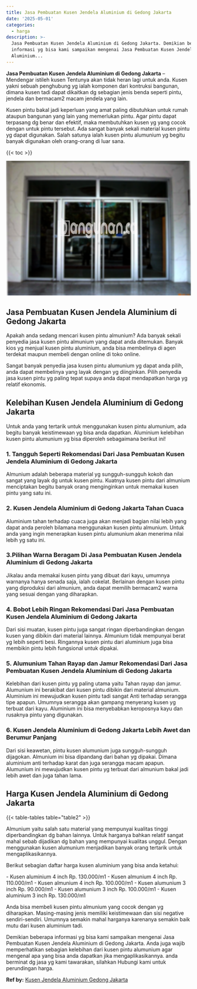```yaml
---
title: Jasa Pembuatan Kusen Jendela Aluminium di Gedong Jakarta
date: '2025-05-01'
categories:
  - harga
description: >-
  Jasa Pembuatan Kusen Jendela Aluminium di Gedong Jakarta. Demikian beberapa
  informasi yg bisa kami sampaikan mengenai Jasa Pembuatan Kusen Jendela
  Aluminium...
---
```


**Jasa Pembuatan Kusen Jendela Aluminium di Gedong Jakarta** – Mendengar istileh kusen Tentunya akan tidak heran lagi untuk anda. Kusen yakni sebuah penghubung yg ialah komponen dari kontruksi bangunan, dimana kusen tadi dapat dikaitkan dg sebagian jenis benda seperti pintu, jendela dan bermacam2 macam jendela yang lain.

Kusen pintu bakal jadi keperluan yang amat paling dibutuhkan untuk rumah ataupun bangunan yang lain yang memerlukan pintu. Agar pintu dapat terpasang dg benar dan efektif, maka membutuhkan kusen yg yang cocok dengan untuk pintu tersebut. Ada sangat banyak sekali material kusen pintu yg dapat digunakan. Salah satunya ialah kusen pintu alumunium yg begitu banyak digunakan oleh orang-orang di luar sana.

{{< toc >}}

![Jasa Pembuatan Kusen Jendela Aluminium di Gedong Jakarta](/images/harga-kusen-jendela-alumunium-13.png)

## Jasa Pembuatan Kusen Jendela Aluminium di Gedong Jakarta

Apakah anda sedang mencari kusen pintu almunium? Ada banyak sekali penyedia jasa kusen pintu almunium yang dapat anda ditemukan. Banyak kios yg menjual kusen pintu aluminium, anda bisa membelinya di agen terdekat maupun membeli dengan online di toko online.

Sangat banyak penyedia jasa kusen pintu alumunium yg dapat anda pilih, anda dapat membelinya yang layak dengan yg diinginkan. Pilih penyedia jasa kusen pintu yg paling tepat supaya anda dapat mendapatkan harga yg relatif ekonomis.

## Kelebihan Kusen Jendela Aluminium di Gedong Jakarta

Untuk anda yang tertarik untuk menggunakan kusen pintu alumunium, ada begitu banyak keistimewaan yg bisa anda dapatkan. Aluminium kelebihan kusen pintu alumunium yg bisa diperoleh sebagaimana berikut ini!

### 1\. Tangguh Seperti Rekomendasi Dari Jasa Pembuatan Kusen Jendela Aluminium di Gedong Jakarta

Almunium adalah beberapa material yg sungguh-sungguh kokoh dan sangat yang layak dg untuk kusen pintu. Kuatnya kusen pintu dari almunium menciptakan begitu banyak orang menginginkan untuk memakai kusen pintu yang satu ini.

### 2\. Kusen Jendela Aluminium di Gedong Jakarta Tahan Cuaca

Aluminium tahan terhadap cuaca juga akan menjadi bagian nilai lebih yang dapat anda peroleh bilamana menggunakan kusen pintu almunium. Untuk anda yang ingin menerapkan kusen pintu alumunium akan menerima nilai lebih yg satu ini.

### 3.Pilihan Warna Beragam Di Jasa Pembuatan Kusen Jendela Aluminium di Gedong Jakarta

Jikalau anda memakai kusen pintu yang dibuat dari kayu, umumnya warnanya hanya senada saja, ialah cokelat. Berlainan dengan kusen pintu yang diproduksi dari almunium, anda dapat memilih bermacam2 warna yang sesuai dengan yang diharapkan.

### 4\. Bobot Lebih Ringan Rekomendasi Dari Jasa Pembuatan Kusen Jendela Aluminium di Gedong Jakarta

Dari sisi muatan, kusen pintu juga sangat ringan diperbandingkan dengan kusen yang dibikin dari material lainnya. Almunium tidak mempunyai berat yg lebih seperti besi. Ringannya kusen pintu dari aluminium juga bisa membikin pintu lebih fungsional untuk dipakai.

### 5\. Alumunium Tahan Rayap dan Jamur Rekomendasi Dari Jasa Pembuatan Kusen Jendela Aluminium di Gedong Jakarta

Kelebihan dari kusen pintu yg paling utama yaitu Tahan rayap dan jamur. Alumunium ini berakibat dari kusen pintu dibikin dari material almunium. Aluminium ini mewujudkan kusen pintu tadi sangat Anti terhadap serangga tipe apapun. Umumnya serangga akan gampang menyerang kusen yg terbuat dari kayu. Aluminium ini bisa menyebabkan keroposnya kayu dan rusaknya pintu yang digunakan.

### 6\. Kusen Jendela Aluminium di Gedong Jakarta Lebih Awet dan Berumur Panjang

Dari sisi keawetan, pintu kusen alumunium juga sungguh-sungguh dijagokan. Almunium ini bisa dipandang dari bahan yg dipakai. Dimana aluminium anti terhadap karat dan juga serangga macam apapun. Alumunium ini mewujudkan kusen pintu yg terbuat dari almunium bakal jadi lebih awet dan juga tahan lama.

## Harga Kusen Jendela Aluminium di Gedong Jakarta

{{< table-tables table="table2" >}}

Almunium yaitu salah satu material yang mempunyai kualitas tinggi diperbandingkan dg bahan lainnya. Untuk harganya bahkan relatif sangat mahal sebab dijadikan dg bahan yang mempunyai kualitas unggul. Dengan menggunakan kusen alumunium menjadikan banyak orang tertarik untuk mengaplikasikannya.

Berikut sebagian daftar harga kusen aluminium yang bisa anda ketahui:

\- Kusen aluminium 4 inch Rp. 130.000/m1 - Kusen almunium 4 inch Rp. 110.000/m1 - Kusen almunium 4 inch Rp. 100.000/m1 - Kusen alumunium 3 inch Rp. 90.000/m1 - Kusen alumunium 3 inch Rp. 100.000/m1 - Kusen aluminium 3 inch Rp. 130.000/m1

Anda bisa membeli kusen pintu almunium yang cocok dengan yg diharapkan. Masing-masing jenis memiliki keistimewaan dan sisi negative sendiri-sendiri. Umumnya semakin mahal harganya karenanya semakin baik mutu dari kusen aluminium tadi.

Demikian beberapa informasi yg bisa kami sampaikan mengenai Jasa Pembuatan Kusen Jendela Aluminium di Gedong Jakarta. Anda juga wajib memperhatikan sebagian kelebihan dari kusen pintu alumunium agar mengenal apa yang bisa anda dapatkan jika mengaplikasikannya. anda berminat dg jasa yg kami tawarakan, silahkan Hubungi kami untuk perundingan harga.

**Ref by:** [Kusen Jendela Aluminium Gedong Jakarta](https://id.wikipedia.org/wiki/Kusen)
